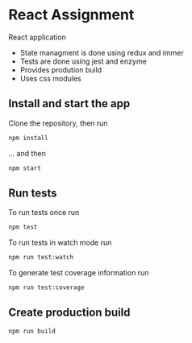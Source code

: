 # React Assignment

React application 
- State managment is done using redux and immer 
- Tests are done using jest and enzyme
- Provides prodution build
- Uses css modules

## Install and start the app

Clone the repository, then run

```sh
npm install
```
... and then 

```sh
npm start
```

## Run tests

To run tests once run
```sh
npm test
```
To run tests in watch mode run

```sh
npm run test:watch
```

To generate test coverage information run

```sh
npm run test:coverage
```

## Create production build

```sh
npm run build
```

